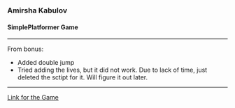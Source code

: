 ### Amirsha Kabulov
#### SimplePlatformer Game 
***
From bonus: 
- Added double jump
- Tried adding the lives, but it did not work. Due to lack of time, just deleted the sctipt for it. Will figure it out later.
***
[Link for the Game](https://amirshakabulov.github.io/simplePlatformer/NewGame/hosting/simplePlatformer.htmll)
